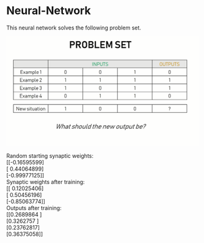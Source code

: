 # Neural-Network
This neural network solves the following problem set.

![This is the problem set](https://github.com/mmtmn/Neural-Network/blob/master/problem_set.png)

Random starting synaptic weights: </br> 
[[-0.16595599] </br>
 [ 0.44064899] </br>
 [-0.99977125]] </br>
Synaptic weights after training: </br>
[[ 0.12025406] </br>
 [ 0.50456196] </br>
 [-0.85063774]] </br>
Outputs after training: </br>
[[0.2689864 ] </br>
 [0.3262757 ] </br>
 [0.23762817] </br>
 [0.36375058]]
